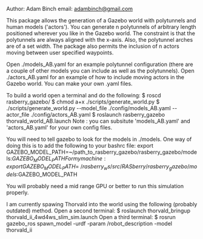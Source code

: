 Author: Adam Binch
email: adambinch@gmail.com

This package allows the generation of a Gazebo world with polytunnels and human models ('actors').
You can generate n polytunnels of arbitrary length positioned wherever you like in the Gazebo world.
The constraint is that the polytunnels are always aligned with the x-axis. Also, the polytunnel arches are of a set width.
The package also permits the inclusion of n actors moving between user specified waypoints.

Open ./models_AB.yaml for an example polytunnel configuration (there are a couple of other models you can include as well as the polytunnels).
Open ./actors_AB.yaml for an example of how to include moving actors in the Gazebo world.
You can make your own .yaml files.

To build a world open a terminal and do the following:
$ roscd rasberry_gazebo/
$ chmod a+x ./scripts/generate_world.py
$ ./scripts/generate_world.py --model_file ./config/models_AB.yaml --actor_file ./config/actors_AB.yaml
$ roslaunch rasberry_gazebo thorvald_world_AB.launch
Note : you can subsitute 'models_AB.yaml' and 'actors_AB.yaml' for your own config files.

You will need to tell gazebo to look for the models in ./models. One way of doing this is to add the 
following to your bashrc file:
export GAZEBO_MODEL_PATH=~/path_to_rasberry_gazebo/rasberry_gazebo/models:$GAZEBO_MODEL_PATH
For my machine:
export GAZEBO_MODEL_PATH=~/rasberry_ws/src/RASberry/rasberry_gazebo/models:$GAZEBO_MODEL_PATH

You will probably need a mid range GPU or better to run this simulation properly.

I am currently spawing Thorvald into the world using the following (probably outdated) method. 
Open a second terminal:
$ roslaunch thorvald_bringup thorvald_ii_4wd4ws_slim_sim.launch
Open a third terminal:
$ rosrun gazebo_ros spawn_model -urdf -param /robot_description -model thorvald_ii

